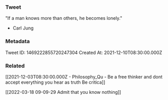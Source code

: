 ### Tweet
"If a man knows more than others, he becomes lonely."

- Carl Jung

### Metadata
Tweet ID: 1469222855720247304
Created At: 2021-12-10T08:30:00.000Z

### Related
[[2021-12-03T08:30:00.000Z - Philosophy_Qu - Be a free thinker and dont accept everything you hear as truth Be critica]]

[[2022-03-18 09-09-29 Admit that you know nothing]]


